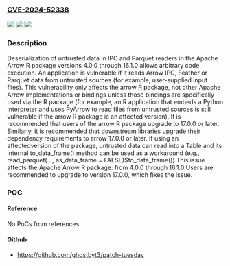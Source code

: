 ### [CVE-2024-52338](https://cve.mitre.org/cgi-bin/cvename.cgi?name=CVE-2024-52338)
![](https://img.shields.io/static/v1?label=Product&message=Apache%20Arrow%20R%20package&color=blue)
![](https://img.shields.io/static/v1?label=Version&message=4.0.0%3C%3D%2016.1.0%20&color=brighgreen)
![](https://img.shields.io/static/v1?label=Vulnerability&message=CWE-502%20Deserialization%20of%20Untrusted%20Data&color=brighgreen)

### Description

Deserialization of untrusted data in IPC and Parquet readers in the Apache Arrow R package versions 4.0.0 through 16.1.0 allows arbitrary code execution. An application is vulnerable if it reads Arrow IPC, Feather or Parquet data from untrusted sources (for example, user-supplied input files). This vulnerability only affects the arrow R package, not other Apache Arrow implementations or bindings unless those bindings are specifically used via the R package (for example, an R application that embeds a Python interpreter and uses PyArrow to read files from untrusted sources is still vulnerable if the arrow R package is an affected version). It is recommended that users of the arrow R package upgrade to 17.0.0 or later. Similarly, it is recommended that downstream libraries upgrade their dependency requirements to arrow 17.0.0 or later. If using an affectedversion of the package, untrusted data can read into a Table and its internal to_data_frame() method can be used as a workaround (e.g., read_parquet(..., as_data_frame = FALSE)$to_data_frame()).This issue affects the Apache Arrow R package: from 4.0.0 through 16.1.0.Users are recommended to upgrade to version 17.0.0, which fixes the issue.

### POC

#### Reference
No PoCs from references.

#### Github
- https://github.com/ghostbyt3/patch-tuesday

